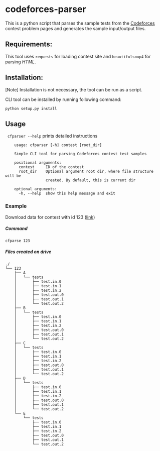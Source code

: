 # codeforces-parser

This is a python script that parses the sample tests from the [Codeforces](http://codeforces.com/) contest problem pages and generates the sample input/output files.

## Requirements:
This tool uses `requests` for loading contest site and `beautifulsoup4` for parsing *HTML*.

## Installation:
[Note] Installation is not necessary, the tool can be run as a script.

CLI tool can be installed by running following command:
```
python setup.py install
```

## Usage
``` cfparser --help``` prints detailed instructions
```
    usage: cfparser [-h] contest [root_dir]

    Simple CLI tool for parsing Codeforces contest test samples

    positional arguments:
      contest     ID of the contest
      root_dir    Optional argument root dir, where file structure will be
                  created. By default, this is current dir

    optional arguments:
      -h, --help  show this help message and exit
```

### Example
Download data for contest with id 123 ([link](http://codeforces.com/contest/123))
##### Command
```
cfparse 123
```
##### Files created on drive
```
./
└── 123
    ├── A
    │   └── tests
    │       ├── test.in.0
    │       ├── test.in.1
    │       ├── test.in.2
    │       ├── test.out.0
    │       ├── test.out.1
    │       └── test.out.2
    ├── B
    │   └── tests
    │       ├── test.in.0
    │       ├── test.in.1
    │       ├── test.in.2
    │       ├── test.out.0
    │       ├── test.out.1
    │       └── test.out.2
    ├── C
    │   └── tests
    │       ├── test.in.0
    │       ├── test.in.1
    │       ├── test.in.2
    │       ├── test.out.0
    │       ├── test.out.1
    │       └── test.out.2
    ├── D
    │   └── tests
    │       ├── test.in.0
    │       ├── test.in.1
    │       ├── test.in.2
    │       ├── test.out.0
    │       ├── test.out.1
    │       └── test.out.2
    └── E
        └── tests
            ├── test.in.0
            ├── test.in.1
            ├── test.in.2
            ├── test.out.0
            ├── test.out.1
            └── test.out.2
```

